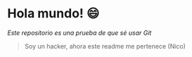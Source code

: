 # Hola mundo! :smile:

*Este repositorio es una prueba de que sé usar Git*

>Soy un hacker, ahora este readme me pertenece (Nico)
